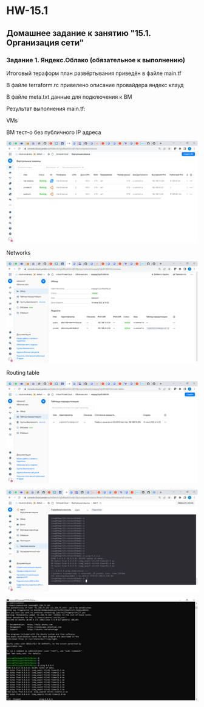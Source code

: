 # HW-15.1

##  Домашнее задание к занятию "15.1. Организация сети"

### Задание 1. Яндекс.Облако (обязательное к выполнению)

Итоговый тераформ план развёртывания приведён в файле main.tf

В файле terraform.rc привелено описание провайдера яндекс клауд

В файле meta.txt данные для подключения к ВМ

Результат выполнения main.tf:

VMs

ВМ тест-о без публичного IP адреса

![sonar1](https://github.com/olegrovenskiy/HW-15.1/blob/main/vms.png)

Networks

![sonar1](https://github.com/olegrovenskiy/HW-15.1/blob/main/network.png)

Routing table

![sonar1](https://github.com/olegrovenskiy/HW-15.1/blob/main/routing.png)



![sonar1](https://github.com/olegrovenskiy/HW-15.1/blob/main/5.png)


![sonar1](https://github.com/olegrovenskiy/HW-15.1/blob/main/6.png)
